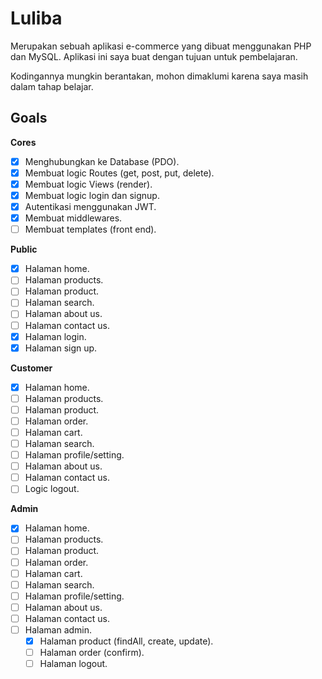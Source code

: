 # Luliba

Merupakan sebuah aplikasi e-commerce yang dibuat menggunakan PHP dan MySQL. Aplikasi ini saya buat dengan tujuan untuk pembelajaran.

Kodingannya mungkin berantakan, mohon dimaklumi karena saya masih dalam tahap belajar.

## Goals

**Cores**

- [x] Menghubungkan ke Database (PDO).
- [x] Membuat logic Routes (get, post, put, delete).
- [x] Membuat logic Views (render).
- [x] Membuat logic login dan signup.
- [x] Autentikasi menggunakan JWT.
- [x] Membuat middlewares.
- [ ] Membuat templates (front end).

**Public**

- [x] Halaman home.
- [ ] Halaman products.
- [ ] Halaman product.
- [ ] Halaman search.
- [ ] Halaman about us.
- [ ] Halaman contact us.
- [x] Halaman login.
- [x] Halaman sign up.

**Customer**

- [x] Halaman home.
- [ ] Halaman products.
- [ ] Halaman product.
- [ ] Halaman order.
- [ ] Halaman cart.
- [ ] Halaman search.
- [ ] Halaman profile/setting.
- [ ] Halaman about us.
- [ ] Halaman contact us.
- [ ] Logic logout.

**Admin**

- [x] Halaman home.
- [ ] Halaman products.
- [ ] Halaman product.
- [ ] Halaman order.
- [ ] Halaman cart.
- [ ] Halaman search.
- [ ] Halaman profile/setting.
- [ ] Halaman about us.
- [ ] Halaman contact us.
- [ ] Halaman admin.
  - [x] Halaman product (findAll, create, update).
  - [ ] Halaman order (confirm).
  - [ ] Halaman logout.